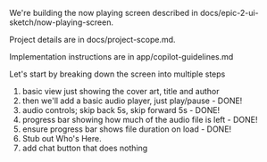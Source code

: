 We're building the now playing screen described in docs/epic-2-ui-sketch/now-playing-screen.

Project details are in docs/project-scope.md.

Implementation instructions are in app/copilot-guidelines.md


Let's start by breaking down the screen into multiple steps
1. basic view just showing the cover art, title and author
2. then we'll add a basic audio player, just play/pause - DONE!
3. audio controls; skip back 5s, skip forward 5s - DONE!
4. progress bar showing how much of the audio file is left - DONE!
5. ensure progress bar shows file duration on load - DONE!
6. Stub out Who's Here.
7. add chat button that does nothing
